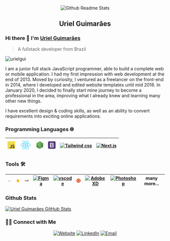 <p align="center">
 <img width="100px" src="https://i.imgur.com/tP8IuGQ.png" align="center" alt="Github Readme Stats" />
 <h2 align="center">Uriel Guimarães</h2>
</p>

### Hi there 👋 I'm [Uriel Guimarães](https://www.linkedin.com/in/urielgui/)
> A fullstack developer from Brazil


<img src="https://komarev.com/ghpvc/?username=urielgui" alt="urielgui" />

<div>
 <p>
I am a junior full stack JavaScript programmer, able to build a complete web or mobile application. I had my first impression with web development at the end of 2013. Moved by curiosity, I ventured as a freelancer on the front-end in 2014, where I developed and edited website templates until mid 2018. In January 2020, I decided to finally start mine journey to become a professional in the area, improving what I already knew and learning many other new things.

I have excellent design & coding skills, as well as an ability to convert requirements into exciting online applications.
</p>
</div>

### Programming Languages 🌐

| [<img src="https://raw.githubusercontent.com/github/explore/80688e429a7d4ef2fca1e82350fe8e3517d3494d/topics/javascript/javascript.png" alt="JavaScript" width="24">](https://www.javascript.com/) | [<img src="https://raw.githubusercontent.com/github/explore/80688e429a7d4ef2fca1e82350fe8e3517d3494d/topics/react/react.png" alt="react" width="38">](https://reactjs.org/)  | [<img src="https://raw.githubusercontent.com/github/explore/80688e429a7d4ef2fca1e82350fe8e3517d3494d/topics/nodejs/nodejs.png" alt="node.js" width="24">](https://nodejs.org/) |  [<img src="https://raw.githubusercontent.com/github/explore/80688e429a7d4ef2fca1e82350fe8e3517d3494d/topics/bootstrap/bootstrap.png" alt="Bootstrap" width="24">](https://getbootstrap.com/) |  [<img src="https://www.markusantonwolf.com/media/pages/blog/tailwind-css/265298487-1596675041/tailwind-css-logo.svg" alt="Tailwind css" width="24">](https://tailwindcss.com/) | [<img src="https://camo.githubusercontent.com/92ec9eb7eeab7db4f5919e3205918918c42e6772562afb4112a2909c1aaaa875/68747470733a2f2f6173736574732e76657263656c2e636f6d2f696d6167652f75706c6f61642f76313630373535343338352f7265706f7369746f726965732f6e6578742d6a732f6e6578742d6c6f676f2e706e67" alt="Next.js" width="24">](https://nextjs.org/) 
|---|---|---|---|---|---|
 
### Tools 🛠️

| [<img src="https://raw.githubusercontent.com/github/explore/80688e429a7d4ef2fca1e82350fe8e3517d3494d/topics/mysql/mysql.png" alt="mysql" width="24">](https://www.mysql.com/) |  [<img src="https://raw.githubusercontent.com/github/explore/80688e429a7d4ef2fca1e82350fe8e3517d3494d/topics/firebase/firebase.png" alt="firebase" width="24">](https://firebase.google.com/) | [<img src="https://raw.githubusercontent.com/github/explore/80688e429a7d4ef2fca1e82350fe8e3517d3494d/topics/git/git.png" alt="Git" width="24">](https://git-scm.com/) |  [<img src="https://cdn.shopify.com/s/files/1/0284/7024/7555/products/figma2x_1048x.png?v=1591893627" alt="Figma" width="24">](https://www.figma.com/) | [<img src="https://upload.wikimedia.org/wikipedia/commons/thumb/2/2d/Visual_Studio_Code_1.18_icon.svg/1200px-Visual_Studio_Code_1.18_icon.svg.png" alt="vscode" width="24">](https://code.visualstudio.com/) | [<img src="https://raw.githubusercontent.com/github/explore/80688e429a7d4ef2fca1e82350fe8e3517d3494d/topics/ubuntu/ubuntu.png" alt="Ubuntu" width="24">](https://ubuntu.com/)  |  [<img src="https://upload.wikimedia.org/wikipedia/commons/thumb/c/c2/Adobe_XD_CC_icon.svg/1200px-Adobe_XD_CC_icon.svg.png" alt="Adobe XD" width="24">](https://www.adobe.com/products/xd.html) | [<img src="https://i.pinimg.com/736x/be/98/4c/be984c08ff1b6bb782975b8c0e0a825b.jpg" alt="Photoshop" width="24">](https://www.adobe.com/products/photoshop.html) | many more...
|---|---|---|---|---|---|---|---|---|

### Github Stats

[![Uriel Guimarães GitHub Stats](https://github-readme-stats.vercel.app/api?username=urielgui&show_icons=true&count_private=true)](https://github.com/UrielGui)

<h3> 🤝🏻 Connect with Me </h3>

<p align="center">
<a href="https://urieldev.tech/" target="_blank"><img alt="Website" src="https://img.shields.io/badge/Website-www.urieldev.tech-blue?style=flat&logo=google-chrome"></a>
<a href="https://www.linkedin.com/in/urielgui/" target="_blank"><img alt="LinkedIn" src="https://img.shields.io/badge/LinkedIn-@urielgui-blue?style=flat&logo=linkedin"></a>
<a href="mailto:contato@urieldev.tech"><img alt="Email" src="https://img.shields.io/badge/Email-contato@urieldev.tech-blue?style=flat&logo=gmail"></a>
</p>
